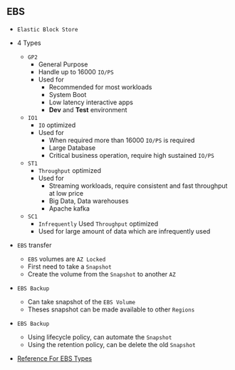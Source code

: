 ## EBS

- `Elastic Block Store`
- 4 Types

  - `GP2`
    - General Purpose
    - Handle up to 16000 `IO/PS`
    - Used for
      - Recommended for most workloads
      - System Boot
      - Low latency interactive apps
      - **Dev** and **Test** environment
  - `IO1`
    - `IO` optimized
    - Used for
      - When required more than 16000 `IO/PS` is required
      - Large Database
      - Critical business operation, require high sustained `IO/PS`
  - `ST1`
    - `Throughput` optimized
    - Used for
      - Streaming workloads, require consistent and fast throughput at low price
      - Big Data, Data warehouses
      - Apache kafka
  - `SC1`
    - `Infrequently` Used `Throughput` optimized
    - Used for large amount of data which are infrequently used

- `EBS` transfer

  - `EBS` volumes are `AZ Locked`
  - First need to take a `Snapshot`
  - Create the volume from the `Snapshot` to another `AZ`

- `EBS Backup`

  - Can take snapshot of the `EBS Volume`
  - Theses snapshot can be made available to other `Regions`

- `EBS Backup`

  - Using lifecycle policy, can automate the `Snapshot`
  - Using the retention policy, can be delete the old `Snapshot`

- [Reference For EBS Types](https://docs.aws.amazon.com/AWSEC2/latest/UserGuide/ebs-volume-types.html)

